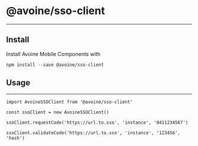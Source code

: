 # @avoine/sso-client
---

## Install

Install Avoine Mobile Components with

`npm install --save @avoine/sso-client`


## Usage
---

```
import AvoineSSOClient from '@avoine/sso-client'

const ssoClient = new AvoineSSOClient()

ssoClient.requestCode('https://url.to.sso', 'instance', '0411234567')

ssoClient.validateCode('https://url.to.sso', 'instance', '123456', 'hash')
```